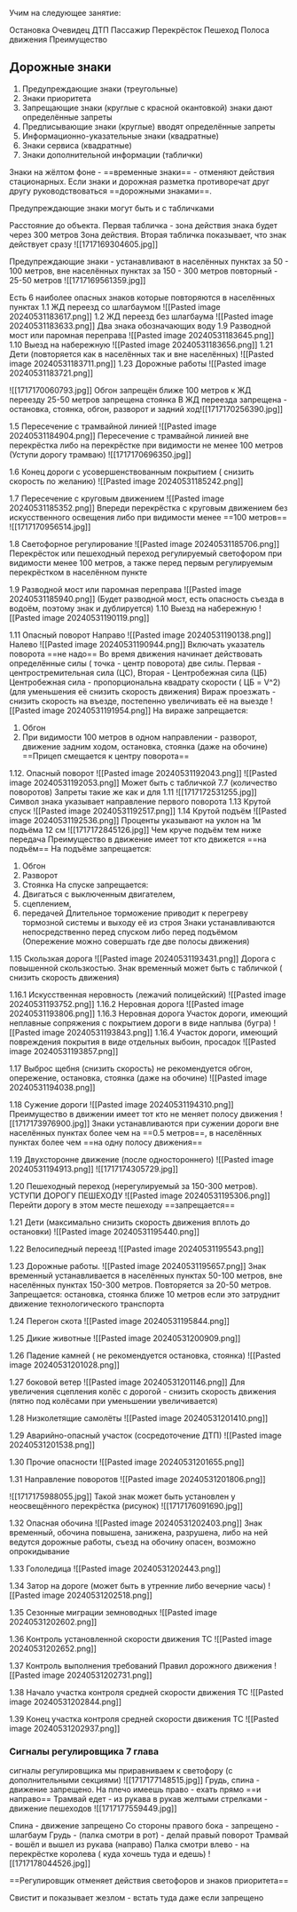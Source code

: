 Учим на следующее занятие:

Остановка
Очевидец ДТП
Пассажир
Перекрёсток
Пешеход
Полоса движения
Преимущество

## Дорожные знаки

1. Предупреждающие знаки (треугольные)
2. Знаки приоритета
3.  Запрещающие знаки (круглые с красной окантовкой) знаки дают определённые запреты
4.  Предписывающие знаки (круглые) вводят определённые запреты
5.  Информационно-указательные знаки  (квадратные)
6. Знаки сервиса (квадратные)
7. Знаки дополнительной информации (таблички) 

Знаки на жёлтом фоне - ==временные знаки== - отменяют действия стационарных.
Если знаки и дорожная разметка противоречат друг другу руководствоваться ==дорожными знаками==.


Предупреждающие знаки  могут быть и с табличками

Расстояние до объекта. Первая табличка - зона действия знака будет через 300 метров
Зона действия. Вторая табличка показывает, что знак действует сразу
![[1717169304605.jpg]]

Предупреждающие знаки - устанавливают в населённых пунктах за 50 - 100 метров, вне населённых пунктах за 150 - 300 метров
повторный -  25-50 метров
![[1717169561359.jpg]]

Есть 6 наиболее опасных знаков которые повторяются в населённых пунктах
1.1 ЖД переезд со шлагбаумом
![[Pasted image 20240531183617.png]]
1.2 ЖД переезд без шлагбаума
![[Pasted image 20240531183633.png]]
Два знака обозначающих воду 
1.9 Разводной мост или паромная переправа
![[Pasted image 20240531183645.png]]
1.10 Выезд на набережную
![[Pasted image 20240531183656.png]]
1.21 Дети (повторяется как в населённых так и вне населённых)
![[Pasted image 20240531183711.png]]
1.23 Дорожные работы
![[Pasted image 20240531183721.png]]

![[1717170060793.jpg]]
Обгон запрещён ближе 100 метров к ЖД переезду
25-50 метров запрещена стоянка
В ЖД переезда запрещена - остановка, стоянка, обгон, разворот и задний ход![[1717170256390.jpg]]

1.5 Пересечение с трамвайной линией
![[Pasted image 20240531184904.png]]
Пересечение с трамвайной линией  вне перекрёстка либо на перекрёстке при видимости не менее 100 метров (Уступи дорогу трамваю)
![[1717170696350.jpg]]

1.6 Конец дороги с усовершенствованным покрытием ( снизить скорость по желанию)
![[Pasted image 20240531185242.png]]

1.7 Пересечение с круговым движением
![[Pasted image 20240531185352.png]]
Впереди перекрёстка с круговым движением без искусственного освещения либо при видимости менее ==100 метров== 
![[1717170956514.jpg]]

1.8 Светофорное регулирование
![[Pasted image 20240531185706.png]]
Перекрёсток или пешеходный переход регулируемый светофором при видимости  менее 100 метров, а также перед первым регулируемым перекрёстком в населённом пункте

1.9 Разводной мост или паромная переправа
![[Pasted image 20240531185940.png]]
(Будет разводной мост, есть опасность съезда в водоём, поэтому знак и дублируется)
1.10 Выезд на набережную
![[Pasted image 20240531190119.png]]

1.11 Опасный поворот
Направо
![[Pasted image 20240531190138.png]]
Налево
![[Pasted image 20240531190944.png]]
Включать указатель поворота ==не надо== 
Во время движения начинает действовать определённые силы ( точка - центр поворота) две силы. Первая - центростремительная сила (ЦС), Вторая - Центробежная сила (ЦБ)
Центробежная сила - пропорциональна квадрату скорости ( ЦБ = V^2) (для уменьшения её снизить скорость движения)
Вираж проезжать - снизить скорость на въезде, постепенно увеличивать её на выезде
![[Pasted image 20240531191954.png]]
На вираже запрещается: 
1. Обгон
2. При видимости 100 метров в одном направлении - разворот, движение задним ходом, остановка, стоянка (даже на обочине)
==Прицеп смещается к центру поворота==

1.12. Опасный поворот
![[Pasted image 20240531192043.png]]
![[Pasted image 20240531192053.png]]
Может быть с табличкой 7.7 (количество поворотов)
Запреты такие же как и для 1.11
![[1717172531255.jpg]]
Символ знака указывает направление первого поворота
1.13 Крутой спуск
![[Pasted image 20240531192517.png]]
1.14 Крутой подъём
![[Pasted image 20240531192536.png]]
Проценты указывают на уклон на 1м подъёма 12 см
![[1717172845126.jpg]]
Чем круче подъём тем ниже передача
Преимущество в движение имеет тот кто движется ==на подъём==
На подъёме запрещается:
1. Обгон
2. Разворот
3. Стоянка
На спуске запрещается:
1. Двигаться с выключенным двигателем,
2. сцеплением, 
3. передачей
 Длительное торможение приводит к перегреву тормозной системы и выходу её из строя
 Знаки устанавливаются непосредственно перед спуском либо перед подъёмом
 (Опережение можно совершать где две полосы движения)

1.15 Скользкая дорога
![[Pasted image 20240531193431.png]]
Дорога с повышенной скользкостью. Знак временный может быть с табличкой ( снизить скорость движения)

1.16.1 Искусственная неровность (лежачий полицейский)
![[Pasted image 20240531193752.png]]
1.16.2 Неровная дорога 
![[Pasted image 20240531193806.png]]
1.16.3 Неровная дорога Участок дороги, имеющий неплавные сопряжения с покрытием дороги в виде наплыва (бугра)
![[Pasted image 20240531193843.png]]
1.16.4 Участок дороги, имеющий повреждения покрытия в виде отдельных выбоин, просадок
![[Pasted image 20240531193857.png]]

1.17 Выброс щебня (снизить скорость) не рекомендуется обгон, опережение, остановка, стоянка (даже на обочине)
![[Pasted image 20240531194038.png]]

1.18 Сужение дороги
![[Pasted image 20240531194310.png]]
Преимущество в движении имеет тот кто не меняет полосу движения
![[1717173976900.jpg]]
Знаки устанавливаются при сужении дороги вне населённых пунктах более чем на ==0.5 метров==, в населённых пунктах более чем ==на одну полосу движения==

1.19 Двухсторонне движение (после одностороннего)
![[Pasted image 20240531194913.png]]
![[1717174305729.jpg]]

1.20 Пешеходный переход (нерегулируемый за 150-300 метров). УСТУПИ ДОРОГУ ПЕШЕХОДУ
![[Pasted image 20240531195306.png]]
Перейти дорогу в этом месте пешеходу ==запрещается==

1.21 Дети (максимально снизить скорость движения вплоть до остановки)
![[Pasted image 20240531195440.png]]

1.22 Велосипедный переезд
![[Pasted image 20240531195543.png]]

1.23 Дорожные работы. 
![[Pasted image 20240531195657.png]]
Знак временный устанавливается в населённых пунктах 50-100 метров, вне населённых пунктах 150-300 метров. Повторяется за 20-50 метров.
Запрещается: остановка, стоянка ближе 10 метров если это затруднит движение технологического транспорта

1.24 Перегон скота
![[Pasted image 20240531195844.png]]

1.25 Дикие животные
![[Pasted image 20240531200909.png]]

1.26 Падение камней ( не рекомендуется остановка, стоянка)
![[Pasted image 20240531201028.png]]

1.27 боковой ветер
![[Pasted image 20240531201146.png]]
Для увеличения сцепления колёс с дорогой - снизить скорость движения (пятно под колёсами при уменьшении увеличивается)

1.28 Низколетящие самолёты
![[Pasted image 20240531201410.png]]

1.29 Аварийно-опасный участок  (сосредоточение ДТП)
![[Pasted image 20240531201538.png]]

1.30 Прочие опасности
![[Pasted image 20240531201655.png]]

1.31 Направление поворотов
![[Pasted image 20240531201806.png]]

![[1717175988055.jpg]]
Такой знак может быть установлен у неосвещённого перекрёстка (рисунок)
![[1717176091690.jpg]]

1.32 Опасная обочина
![[Pasted image 20240531202403.png]]
Знак временный, обочина повышена, занижена, разрушена, либо на ней ведутся дорожные работы, съезд на обочину опасен, возможно опрокидывание

1.33 Гололедица
![[Pasted image 20240531202443.png]]

1.34 Затор на дороге (может быть в утренние либо вечерние часы)
![[Pasted image 20240531202518.png]]

1.35 Сезонные миграции земноводных
![[Pasted image 20240531202602.png]]

1.36 Контроль установленной скорости движения ТС
![[Pasted image 20240531202652.png]]

1.37 Контроль выполнения требований Правил дорожного движения
![[Pasted image 20240531202731.png]]

1.38 Начало участка контроля средней скорости движения ТС
![[Pasted image 20240531202844.png]]

1.39 Конец участка контроля средней скорости движения ТС
![[Pasted image 20240531202937.png]]

###  Сигналы регулировщика 7 глава

сигналы регулировщика мы приравниваем к светофору (с дополнительными секциями)
![[1717177148515.jpg]]
Грудь, спина - движение запрещено.
На плечо имеешь право - ехать прямо ==и направо==
Трамвай едет - из рукава в рукав
желтыми стрелками - движение пешеходов
![[1717177559449.jpg]]

Спина - движение запрещено
Со стороны правого бока - запрещено - шлагбаум
Грудь - (палка смотри в рот) - делай правый поворот
Трамвай - вошёл и вышел из рукава (направо)
Палка смотри влево - на перекрёстке королева ( куда хочешь туда и едешь)
![[1717178044526.jpg]]

==Регулировщик отменяет действия светофоров и знаков приоритета==

Свистит и показывает жезлом - встать туда даже если запрещено
